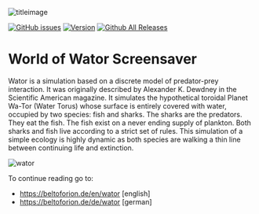 ![titleimage](https://beltoforion.de/en/wator/images/title.png)

[![GitHub issues](https://img.shields.io/github/issues/beltoforion/Wator-Screensaver.svg?maxAge=360)](https://github.com/beltoforion/Wator-Screensaver/issues)
[![Version](https://img.shields.io/github/release/beltoforion/Wator-Screensaver.svg?maxAge=360)](https://github.com/beltoforion/Wator-Screensaver/releases/tag/v1.2)
[![Github All Releases](https://img.shields.io/github/downloads/beltoforion/Wator-Screensaver/total.svg)](https://github.com/beltoforion/Wator-Screensaver/releases/tag/v1.2)
# World of Wator Screensaver

Wator is a simulation based on a discrete model of predator-prey interaction. It was originally described by Alexander K. Dewdney in the Scientific American magazine. It simulates the hypothetical toroidal Planet Wa-Tor (Water Torus) whose surface is entirely covered with water, occupied by two species: fish and sharks. The sharks are the predators. They eat the fish. The fish exist on a never ending supply of plankton. Both sharks and fish live according to a strict set of rules. This simulation of a simple ecology is highly dynamic as both species are walking a thin line between continuing life and extinction. 

![wator](https://user-images.githubusercontent.com/2202567/184003944-96f57542-97e5-4e46-9aad-f69d739c09a9.jpg)

To continue reading go to: 
* https://beltoforion.de/en/wator [english]
* https://beltoforion.de/de/wator [german]

